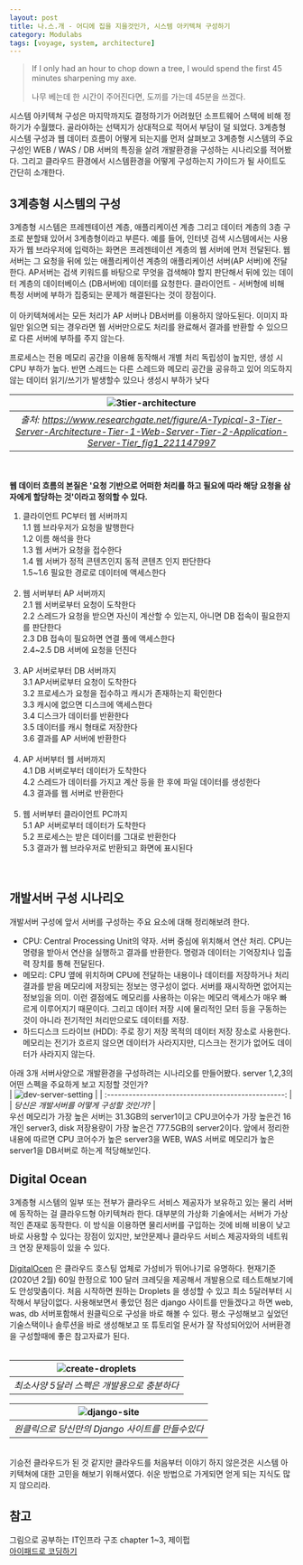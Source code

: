 ```yaml
---
layout: post
title: 나.스.개 - 어디에 집을 지을것인가, 시스템 아키텍쳐 구성하기
category: Modulabs
tags: [voyage, system, architecture]
---
```


> If I only had an hour to chop down a tree, I would spend the first 45 minutes sharpening my axe.
>
> 나무 베는데 한 시간이 주어진다면, 도끼를 가는데 45분을 쓰겠다.

시스템 아키텍쳐 구성은 마지막까지도 결정하기가 어려웠던 소프트웨어 스택에 비해 정하기가 수월했다. 골라야하는 선택지가 상대적으로 적어서 부담이 덜 되었다. 3계층형 시스템 구성과 웹 데이터 흐름이 어떻게 되는지를 먼저 살펴보고 3계층형 시스템의 주요구성인 WEB / WAS / DB 서버의 특징을 살려 개발환경을 구성하는 시나리오를 적어봤다. 그리고 클라우드 환경에서 시스템환경을 어떻게 구성하는지 가이드가 될 사이트도 간단히 소개한다.

## 3계층형 시스템의 구성

3계층형 시스템은 프레젠테이션 계층, 애플리케이션 계층 그리고 데이터 계층의 3층 구조로 분할돼 있어서 3계층형이라고 부른다. 예를 들어, 인터넷 검색 시스템에서는 사용자가 웹 브라우저에 입력하는 화면은 프레젠테이션 계층의 웹 서버에 먼저 전달된다. 웹 서버는 그 요청을 뒤에 있는 애플리케이션 계층의 애플리케이션 서버(AP 서버)에 전달한다. AP서버는 검색 키워드를 바탕으로 무엇을 검색해야 할지 판단해서 뒤에 있는 데이터 계층의 데이터베이스 (DB서버에) 데이터를 요청한다. 
 클라이언트 - 서버형에 비해 특정 서버에 부하가 집중되는 문제가 해결된다는 것이 장점이다. <br><br>이 아키텍쳐에서는 모든 처리가 AP 서버나 DB서버를 이용하지 않아도된다. 이미지 파일만 읽으면 되는 경우라면 웹 서버만으로도 처리를 완료해서 결과를 반환할 수 있으므로 다른 서버에 부하를 주지 않는다.

프로세스는 전용 메모리 공간을 이용해 동작해서 개별 처리 독립성이 높지만, 생성 시 CPU 부하가 높다.
반면 스레드는 다른 스레드와 메모리 공간을 공유하고 있어 의도하지 않는 데이터 읽기/쓰기가 발생할수 있으나 생성시 부하가 낮다 <br>

|          ![3tier-architecture](../images/3tier.png)          |
| :----------------------------------------------------------: |
| *출처: https://www.researchgate.net/figure/A-Typical-3-Tier-Server-Architecture-Tier-1-Web-Server-Tier-2-Application-Server-Tier_fig1_221147997* |
<br><br>
**웹 데이터 흐름의 본질은 '요청 기반으로 어떠한 처리를 하고 필요에 따라 해당 요청을 삼자에게 할당하는 것'이라고 정의할 수 있다.**

1. 클라이언트 PC부터 웹 서버까지<br>
   1.1 웹 브라우저가 요청을 발행한다<br>
   1.2 이름 해석을 한다<br>
   1.3 웹 서버가 요청을 접수한다<br>
   1.4 웹 서버가 정적 콘텐츠인지 동적 콘텐츠 인지 판단한다<br>
   1.5~1.6 필요한 경로로 데이터에 액세스한다<br><br>
2. 웹 서버부터 AP 서버까지<br>
   2.1 웹 서버로부터 요청이 도착한다<br>
   2.2 스레드가 요청을 받으면 자신이 계산할 수 있는지, 아니면 DB 접속이 필요한지를 판단한다<br>
   2.3 DB 접속이 필요하면 연결 풀에 액세스한다<br>
   2.4~2.5 DB 서버에 요청을 던진다<br><br>
3. AP 서버로부터 DB 서버까지<br>
   3.1 AP서버로부터 요청이 도착한다<br>
   3.2 프로세스가 요청을 접수하고 캐시가 존재하는지 확인한다<br>
   3.3 캐시에 없으면 디스크에 액세스한다<br>
   3.4 디스크가 데이터를 반환한다<br>
   3.5 데이터를 캐시 형태로 저장한다<br>
   3.6 결과를 AP 서버에 반환한다<br><br>
4. AP 서버부터 웹 서버까지<br>
   4.1 DB 서버로부터 데이터가 도착한다<br>
   4.2 스레드가 데이터를 가지고 계산 등을 한 후에 파일 데이터를 생성한다<br>
   4.3 결과를 웹 서버로 반환한다<br><br>
5. 웹 서버부터 클라이언트 PC까지<br>
   5.1 AP 서버로부터 데이터가 도착한다<br>
   5.2 프로세스는 받은 데이터를 그대로 반환한다<br>
   5.3 결과가 웹 브라우저로 반환되고 화면에 표시된다<br>
<br><br>
## 개발서버 구성 시나리오

개발서버 구성에 앞서 서버를 구성하는 주요 요소에 대해 정리해보려 한다.

  - CPU: Central Processing Unit의 약자. 서버 중심에 위치해서 연산 처리. CPU는 명령을 받아서 연산을 실행하고 결과를 반환한다. 명령과 데이터는 기억장치나 입출력 장치를 통해 전달된다. <br>
  - 메모리: CPU 옆에 위치하며 CPU에 전달하는 내용이나 데이터를 저장하거나 처리 결과를 받음 
    메모리에 저장되는 정보는 영구성이 없다. 서버를 재시작하면 없어지는 정보임을 의미. 이런 결점에도 메모리를 사용하는 이유는 메모리 액세스가 매우 빠르게 이루어지기 때문이다. 그리고 데이터 저장 시에 물리적인 모터 등을 구동하는 것이 아니라 전기적인 처리만으로도 데이터를 저장. <br>
  - 하드디스크 드라이브 (HDD): 주로 장기 저장 목적의 데이터 저장 장소로 사용한다. 메모리는 전기가 흐르지 않으면 데이터가 사라지지만, 디스크는 전기가 없어도 데이터가 사라지지 않는다. <br>

아래 3개 서버사양으로 개발환경을 구성하려는 시나리오를 만들어봤다. server 1,2,3의 어떤 스펙을 주요하게 보고 지정할 것인가? <br>
| ![dev-server-setting](../images/server_secniro.png) |
| :-------------------------------------------------: |
|      *당신은 개발서버를 어떻게 구성할 것인가?*      |
<br>
우선 메모리가 가장 높은 서버는 31.3GB의 server1이고 CPU코어수가 가장 높은건 16개인 server3, disk 저장용량이 가장 높은건 777.5GB의 server2이다. 앞에서 정리한 내용에 따르면 CPU 코어수가 높은 server3을 WEB, WAS 서버로 메모리가 높은 server1을 DB서버로 하는게 적당해보인다.

## Digital Ocean
3계층형 시스템의 일부 또는 전부가 클라우드 서비스 제공자가 보유하고 있는 물리 서버에 동작하는 걸 클라우드형 아키텍쳐라 한다. 대부분의 가상화 기술에서는 서버가 가상적인 존재로 동작한다. 이 방식을 이용하면 물리서버를 구입하는 것에 비해 비용이 낮고 바로 사용할 수 있다는 장점이 있지만, 보안문제나 클라우드 서비스 제공자와의 네트워크 연장 문제등이 있을 수 있다. 
<br><br>[DigitalOcen](https://www.digitalocean.com/) 은 클라우드 호스팅 업체로 가성비가 뛰어나기로 유명하다. 현재기준 (2020년 2월) 60일 한정으로 100 달러 크레딧을 제공해서 개발용으로 테스트해보기에도 안성맞춤이다. 처음 시작하면 원하는 Droplets 을 생성할 수 있고 최소 5달러부터 시작해서 부담이없다. 사용해보면서 좋았던 점은 django 사이트를 만들겠다고 하면 web, was, db 서버포함해서 원클릭으로 구성을 바로 해볼 수 있다. 평소 구성해보고 싶었던 기술스택이나 솔루션을 바로 생성해보고 또 튜토리얼 문서가 잘 작성되어있어 서버환경을 구성할때에 좋은 참고자료가 된다.<br><br> 

| ![create-droplets](../images/create_droplets.png) |
| :-----------------------------------------------: |
|    *최소사양 5달러 스펙은 개발용으로 충분하다*    |

|    ![django-site](../images/django_site.png)     |
| :----------------------------------------------: |
| *원클릭으로 당신만의 Django 사이트를 만들수있다* |
<br>
기승전 클라우드가 된 것 같지만 클라우드를 처음부터 이야기 하지 않은것은 시스템 아키텍쳐에 대한 고민을 해보기 위해서였다.
쉬운 방법으로 가게되면 얻게 되는 지식도 많지 않으리라.



## 참고

그림으로 공부하는 IT인프라 구조 chapter 1~3, 제이펍<br>
[아이패드로 코딩하기](https://boxnwhis.kr/2020/01/11/coding_with_ipad.html)<br> 







